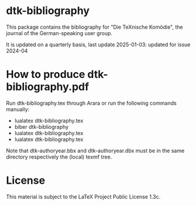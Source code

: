 # dtk-bibliography

This package contains the bibliography for "Die TeXnische Komödie", the journal
of the German-speaking user group.

It is updated on a quarterly basis, last update 2025-01-03: updated for issue 2024-04

# How to produce dtk-bibliography.pdf

Run dtk-bibliography.tex through Arara or run the following commands manually:

* lualatex dtk-bibliography.tex
* biber dtk-bibliography
* lualatex dtk-bibliography.tex
* lualatex dtk-bibliography.tex

Note that dtk-authoryear.bbx and dtk-authoryear.dbx must be in the same directory
respectively the (local) texmf tree.

# License 

This material is subject to the LaTeX Project Public License 1.3c.